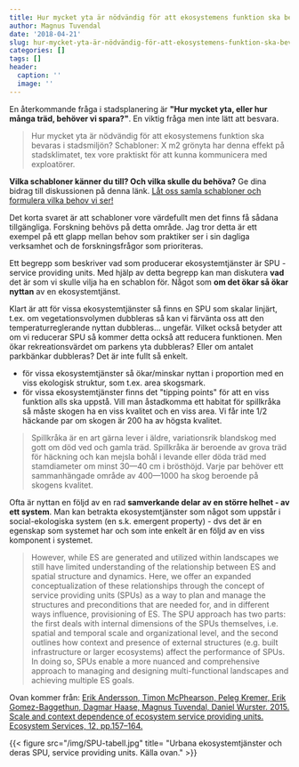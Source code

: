 ```yaml
---
title: Hur mycket yta är nödvändig för att ekosystemens funktion ska bevaras i stadsmiljön?
author: Magnus Tuvendal
date: '2018-04-21'
slug: hur-mycket-yta-är-nödvändig-för-att-ekosystemens-funktion-ska-bevaras-i-stadsmiljön
categories: []
tags: []
header:
  caption: ''
  image: ''
---
```


En återkommande fråga i stadsplanering är **"Hur mycket yta, eller hur många träd, behöver vi spara?"**. En viktig fråga men inte lätt att besvara.

> Hur mycket yta är nödvändig för att ekosystemens funktion ska bevaras i stadsmiljön? Schabloner: X m2 grönyta har denna effekt på stadsklimatet, tex vore praktiskt för att kunna kommunicera med exploatörer.

**Vilka schabloner känner du till? Och vilka skulle du behöva?** Ge dina bidrag till diskussionen på denna länk. [Låt oss samla schabloner och formulera vilka behov vi ser!](https://goo.gl/forms/Hp2RKYb5r8KzayxI2)

Det korta svaret är att schabloner vore värdefullt men det finns få sådana tillgängliga. Forskning behövs på detta område. Jag tror detta är ett exempel på ett glapp mellan behov som praktiker ser i sin dagliga verksamhet och de forskningsfrågor som prioriteras.

Ett begrepp som beskriver vad som producerar ekosystemtjänster är SPU - service providing units. Med hjälp av detta begrepp kan man diskutera **vad** det är som vi skulle vilja ha en schablon för. Något som **om det ökar så ökar nyttan** av en ekosystemtjänst. 

Klart är att för vissa ekosystemtjänster så finns en SPU som skalar linjärt, t.ex. om vegetationsvolymen dubbleras så kan vi färvänta oss att den temperaturreglerande nyttan dubbleras… ungefär. Vilket också betyder att om vi reducerar SPU så kommer detta också att reducera funktionen. Men ökar rekreationsvärdet om parkens yta dubbleras? Eller om antalet parkbänkar dubbleras? Det är inte fullt så enkelt. 

- för vissa ekosystemtjänster så ökar/minskar nyttan i proportion med en viss ekologisk struktur, som t.ex. area skogsmark.
- för vissa ekosystemtjänster finns det "tipping points" för att en viss funktion alls ska uppstå. Vill man åstadkomma ett habitat för spillkråka så måste skogen ha en viss kvalitet och en viss area. Vi får inte 1/2 häckande par om skogen är 200 ha av högsta kvalitet.

> Spillkråka är en art gärna lever i äldre, variationsrik blandskog med gott om död ved och gamla träd. Spillkråka är beroende av grova träd för häckning och kan mejsla bohål i levande eller döda träd med stamdiameter om minst 30—40 cm i brösthöjd. Varje par behöver ett sammanhängade område av 400—1000 ha skog beroende på skogens kvalitet.

Ofta är nyttan en följd av en rad **samverkande delar av en större helhet - av ett system**. Man kan betrakta ekosystemtjänster som något som uppstår i social-ekologiska system (en s.k. emergent property) - dvs det är en egenskap som systemet har och som inte enkelt är en följd av en viss komponent i systemet. 

> However, while ES are generated and utilized within landscapes we still have limited understanding of the relationship between ES and spatial structure and dynamics. Here, we offer an expanded conceptualization of these relationships through the concept of service providing units (SPUs) as a way to plan and manage the structures and preconditions that are needed for, and in different ways influence, provisioning of ES. The SPU approach has two parts: the first deals with internal dimensions of the SPUs themselves, i.e. spatial and temporal scale and organizational level, and the second outlines how context and presence of external structures (e.g. built infrastructure or larger ecosystems) affect the performance of SPUs. In doing so, SPUs enable a more nuanced and comprehensive approach to managing and designing multi-functional landscapes and achieving multiple ES goals. 

Ovan kommer från: [Erik Andersson, Timon McPhearson, Peleg Kremer, Erik Gomez-Baggethun, Dagmar Haase, Magnus Tuvendal, Daniel Wurster. 2015. Scale and context dependence of ecosystem service providing units. Ecosystem Services, 12, pp.157–164.](https://www.sciencedirect.com/science/article/pii/S2212041614000850)

{{< figure src="/img/SPU-tabell.jpg" title= "Urbana ekosystemtjänster och deras SPU, service providing units. Källa ovan." >}}
